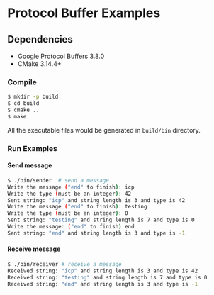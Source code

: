 # Protocol Buffer Examples

## Dependencies

* Google Protocol Buffers 3.8.0
* CMake 3.14.4+

### Compile

```bash
$ mkdir -p build
$ cd build
$ cmake ..
$ make
```

All the executable files would be generated in `build/bin` directory.

### Run Examples

#### Send message

```bash
$ ./bin/sender  # send a message
Write the message ("end" to finish): icp
Write the type (must be an integer): 42
Sent string: "icp" and string length is 3 and type is 42
Write the message ("end" to finish): testing
Write the type (must be an integer): 0
Sent string: "testing" and string length is 7 and type is 0
Write the message: ("end" to finish) end
Sent string: "end" and string length is 3 and type is -1
```

#### Receive message

```bash
$ ./bin/receiver # receive a message
Received string: "icp" and string length is 3 and type is 42
Received string: "testing" and string length is 7 and type is 0
Received string: "end" and string length is 3 and type is -1
```
